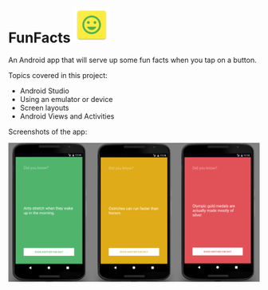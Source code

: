 # FunFacts ![alt tag](https://github.com/AnastasiaKarpenko/FunFacts/blob/master/ic_launcher.png)
An Android app that will serve up some fun facts when you tap on a button.

Topics covered in this project:
- Android Studio
- Using an emulator or device
- Screen layouts
- Android Views and Activities


Screenshots of the app: 

![alt tag](https://github.com/AnastasiaKarpenko/FunFacts/blob/master/FunFacts_screenshots.png)
